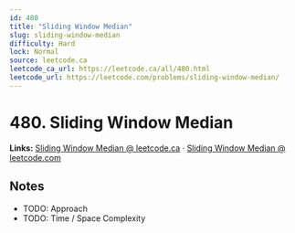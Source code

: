 ```yaml
--- 
id: 480
title: "Sliding Window Median"
slug: sliding-window-median
difficulty: Hard
lock: Normal
source: leetcode.ca
leetcode_ca_url: https://leetcode.ca/all/480.html
leetcode_url: https://leetcode.com/problems/sliding-window-median/
---
```


# 480. Sliding Window Median

**Links:** [Sliding Window Median @ leetcode.ca](https://leetcode.ca/all/480.html) · [Sliding Window Median @ leetcode.com](https://leetcode.com/problems/sliding-window-median/)

## Notes
- TODO: Approach
- TODO: Time / Space Complexity
